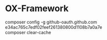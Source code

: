 # OX-Framework
composer config -g github-oauth.github.com e34ac765c7edf02feef261380800d1108b7a0a7e
<br>composer clear-cache
